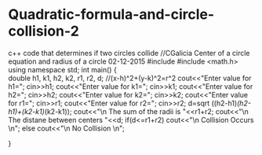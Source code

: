 # Quadratic-formula-and-circle-collision-2
c++ code that determines if two circles collide 
//CGalicia Center of a circle equation and radius of a circle 02-12-2015
#include <iostream>
#include <math.h>
using namespace std;
int main()
{	
	double h1, k1, h2, k2, r1, r2, d;
	//(x-h)^2+(y-k)^2=r^2
	cout<<"Enter value for h1=";
	cin>>h1;
	cout<<"Enter value for k1=";
	cin>>k1;
	cout<<"Enter value for h2=";
	cin>>h2;
	cout<<"Enter value for k2=";
	cin>>k2;
	cout<<"Enter value for r1=";
	cin>>r1;
	cout<<"Enter value for r2=";
	cin>>r2;
	d=sqrt ((h2-h1)*(h2-h1)+(k2-k1)*(k2-k1));
	cout<<"\n The sum of the radii is "<<r1+r2;
	cout<<"\n The distane between centers "<<d;
	if(d<=r1+r2)
	cout<<"\n Collision Occurs \n";
	else
	cout<<"\n No Collision \n";


}
